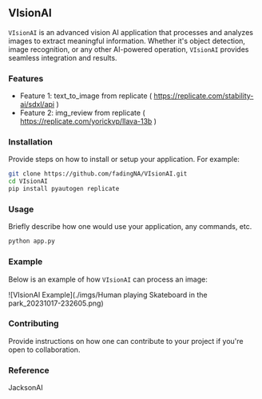 ## VIsionAI

`VIsionAI` is an advanced vision AI application that processes and analyzes images to extract meaningful information. Whether it's object detection, image recognition, or any other AI-powered operation, `VIsionAI` provides seamless integration and results.

### Features

- Feature 1: text_to_image from replicate ( https://replicate.com/stability-ai/sdxl/api )
- Feature 2: img_review from replicate ( https://replicate.com/yorickvp/llava-13b )


### Installation

Provide steps on how to install or setup your application. For example:

```bash
git clone https://github.com/fadingNA/VIsionAI.git
cd VIsionAI
pip install pyautogen replicate
```

### Usage

Briefly describe how one would use your application, any commands, etc.

```bash
python app.py
```

### Example

Below is an example of how `VIsionAI` can process an image:

![VIsionAI Example](./imgs/Human playing Skateboard in the park_20231017-232605.png)


### Contributing

Provide instructions on how one can contribute to your project if you're open to collaboration.

### Reference

JacksonAI
